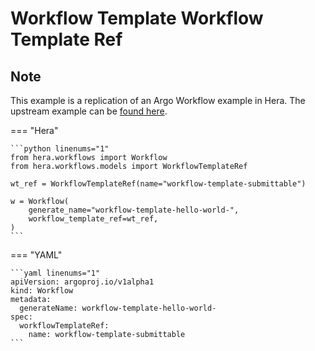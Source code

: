 # Workflow Template  Workflow Template Ref

## Note

This example is a replication of an Argo Workflow example in Hera.
The upstream example can be [found here](https://github.com/argoproj/argo-workflows/blob/main/examples/workflow-template/workflow-template-ref.yaml).




=== "Hera"

    ```python linenums="1"
    from hera.workflows import Workflow
    from hera.workflows.models import WorkflowTemplateRef

    wt_ref = WorkflowTemplateRef(name="workflow-template-submittable")

    w = Workflow(
        generate_name="workflow-template-hello-world-",
        workflow_template_ref=wt_ref,
    )
    ```

=== "YAML"

    ```yaml linenums="1"
    apiVersion: argoproj.io/v1alpha1
    kind: Workflow
    metadata:
      generateName: workflow-template-hello-world-
    spec:
      workflowTemplateRef:
        name: workflow-template-submittable
    ```

